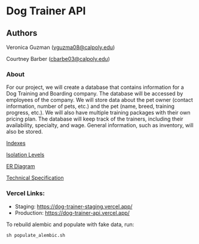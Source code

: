 # Dog Trainer API

## Authors
Veronica Guzman (vguzma08@calpoly.edu)

Courtney Barber (cbarbe03@calpoly.edu)

### About
For our project, we will create a database that contains information for a Dog Training and Boarding company. The database will be accessed by employees of the company. We will store data about the pet owner (contact information, number of pets, etc.) and the pet (name, breed, training progress, etc.). We will also have multiple training packages with their own pricing plan. The database will keep track of the trainers, including their availability, specialty, and wage. General information, such as inventory, will also be stored. 

[Indexes](Documentation/Indexes_dog_trainer_api.pdf)

[Isolation Levels](Documentation/Isolation_Levels.pdf)

[ER Diagram](Documentation/Dog_Trainer_ER_Diagram.pdf)

[Technical Specification](Documentation/Technical_Specification.pdf)


### Vercel Links:
- Staging: https://dog-trainer-staging.vercel.app/
- Production: https://dog-trainer-api.vercel.app/

To rebuild alembic and populate with fake data, run:
```
sh populate_alembic.sh
```
